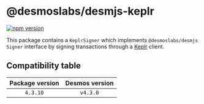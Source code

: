 # @desmoslabs/desmjs-keplr

[![npm version](https://img.shields.io/npm/v/@desmoslabs/desmjs-keplr.svg)](https://www.npmjs.com/package/@desmoslabs/desmjs-keplr)

This package contains a `KeplrSigner` which implements `@desmoslabs/desmjs` `Signer` interface 
by signing transactions through a [Keplr](https://www.keplr.app/) client.  

## Compatibility table

| Package version |        Desmos version        | 
|:---------------:|:----------------------------:|
|    `4.3.10`     |           `v4.3.0`           |
